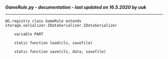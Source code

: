 ***GameRule.py - documentation - last updated on 16.5.2020 by uuk***
___

    @G.registry class GameRule extends storage.serializer.IDataSerializer.IDataSerializer

        variable PART

        static function load(cls, savefile)

        static function save(cls, data, savefile)